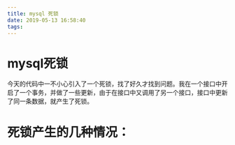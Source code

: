 ```yaml
---
title: mysql 死锁
date: 2019-05-13 16:58:40
tags:
---
```


# mysql死锁

今天的代码中一不小心引入了一个死锁，找了好久才找到问题。我在一个接口中开启了一个事务，并做了一些更新，由于在接口中又调用了另一个接口，接口中更新了同一条数据，就产生了死锁。

# 死锁产生的几种情况：

